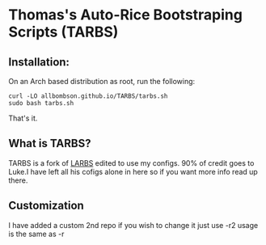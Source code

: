 # Thomas's Auto-Rice Bootstraping Scripts (TARBS)


## Installation:

On an Arch based distribution as root, run the following:

```
curl -LO allbombson.github.io/TARBS/tarbs.sh
sudo bash tarbs.sh
```

That's it.

## What is TARBS?

TARBS is a fork of [LARBS](https://github.com/lukesmithxyz/LARBS) edited to use my configs. 90% of credit goes to Luke.I have left all his cofigs alone in here so if you want more info read up there.
## Customization

I have added a custom 2nd repo if you wish to change it just use -r2 usage is the same as -r

